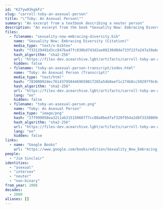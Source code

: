 ```yaml
---
id: "K27yw93kgkFz"
slug: "carroll-toby-an-asexual-person"
title: "\"Toby: An Asexual Person\""
summary: "An excerpt from a textbook describing a neuter person"
description: "An excerpt from the book *Sexuality Now: Embracing Diversity*, which describes Toby (Jim Sinclair) as neuter and asexual"
files:
  - filename: "sexuality-now-embracing-diversity.bib"
    name: "Sexuality Now: Embracing Diversity (Citation)"
    media_type: "text/x-bibtex"
    hash: "f33129491d3cc847ba47fc030bd743d2ae89230d0de733f22fa247a39aba47d2"
    hash_algorithm: "sha2-256"
    url: "https://files-dev.acearchive.lgbt/artifacts/carroll-toby-an-asexual-person/sexuality-now-embracing-diversity.bib"
    hidden: false
  - filename: "toby-an-asexual-person-transcript/index.html"
    name: "Toby: An Asexual Person (Transcript)"
    media_type: "text/html"
    hash: "78300092dec761437958446965081f265a54b0aef1c274b8cc50297f9c6ac4ea"
    hash_algorithm: "sha2-256"
    url: "https://files-dev.acearchive.lgbt/artifacts/carroll-toby-an-asexual-person/toby-an-asexual-person-transcript/index.html"
    lang: "en"
    hidden: false
  - filename: "toby-an-asexual-person.png"
    name: "Toby: An Asexual Person"
    media_type: "image/png"
    hash: "1ff999058ea3211ab21515060777cc88a9bedfaf320f954a2d8f3338089d1172"
    hash_algorithm: "sha2-256"
    url: "https://files-dev.acearchive.lgbt/artifacts/carroll-toby-an-asexual-person/toby-an-asexual-person.png"
    lang: "en"
    hidden: false
links:
  - name: "Google Books"
    url: "https://www.google.com/books/edition/Sexuality_Now_Embracing_Diversity/nKwJzgEACAAJ?hl=en"
people:
  - "Jim Sinclair"
identities:
  - "asexual"
  - "intersex"
  - "neuter"
  - "non-binary"
from_year: 2006
decades:
  - 2000
aliases: []
---
```

